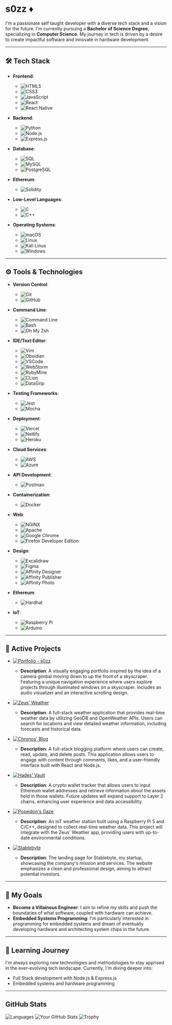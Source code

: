 # s0zz ♦️

I'm a passionate self taught developer with a diverse tech stack and a vision for the future. I'm currently pursuing a **Bachelor of Science Degree**, specializing in **Computer Science**. My journey in tech is driven by a desire to create impactful software and innovate in hardware development.

---

## 🛠️ Tech Stack

- **Frontend**: 
  - ![HTML5](https://img.shields.io/badge/-HTML5-E34F26?logo=html5&logoColor=ffffff)
  - ![CSS3](https://img.shields.io/badge/-CSS3-1572B6?logo=css3&logoColor=ffffff)
  - ![JavaScript](https://img.shields.io/badge/-JavaScript-F7DF1E?logo=javascript&logoColor=000000)
  - ![React](https://img.shields.io/badge/-React-61DAFB?logo=react&logoColor=000000)
  - ![React Native](https://img.shields.io/badge/-React%20Native-61DAFB?logo=react&logoColor=000000)
 
- **Backend**:
  - ![Python](https://img.shields.io/badge/Python-brightgreen)
  - ![Node.js](https://img.shields.io/badge/-Node.js-339933?logo=node.js&logoColor=ffffff)
  - ![Express.js](https://img.shields.io/badge/-Express.js-404D59?logo=express&logoColor=ffffff)

- **Database**:
  - ![SQL](https://img.shields.io/badge/SQL-0072B8?logo=sqlite&logoColor=ffffff)
  - ![MySQL](https://img.shields.io/badge/-MySQL-4479A1?logo=mysql&logoColor=ffffff)
  - ![PostgreSQL](https://img.shields.io/badge/-PostgreSQL-336791?logo=postgresql&logoColor=ffffff)

- **Ethereum**: 
  - ![Solidity](https://img.shields.io/badge/-Solidity-363636?logo=solidity&logoColor=white)

- **Low-Level Languages**: 
  - ![C](https://img.shields.io/badge/-C-A8B9CC?logo=c&logoColor=ffffff)
  - ![C++](https://img.shields.io/badge/-C%2B%2B-F34B7E?logo=c%2B%2B&logoColor=ffffff)

- **Operating Systems**:
  - ![macOS](https://img.shields.io/badge/-macOS-000000?logo=apple&logoColor=ffffff)
  - ![Linux](https://img.shields.io/badge/-Linux-FCC624?logo=linux&logoColor=000000)
  - ![Kali Linux](https://img.shields.io/badge/-Kali%20Linux-557C94?logo=kali-linux&logoColor=ffffff)
  - ![Windows](https://img.shields.io/badge/-Windows-0078D6?logo=windows&logoColor=ffffff)

---

## ⚙️ Tools & Technologies

- **Version Control**: 
  - ![Git](https://img.shields.io/badge/-Git-F05032?logo=git&logoColor=ffffff)
  - ![GitHub](https://img.shields.io/badge/-GitHub-181717?logo=github&logoColor=ffffff)

- **Command Line**: 
  - ![Command Line](https://img.shields.io/badge/Terminal-4EAA25?logo=gnome-terminal&logoColor=ffffff)
  - ![Bash](https://img.shields.io/badge/Bash-%E2%9C%94-red)
  - ![Oh My Zsh](https://img.shields.io/badge/Oh%20My%20Zsh-2E7C0E?logo=oh-my-zsh&logoColor=ffffff)

- **IDE/Text Editor**: 
  - ![Vim](https://img.shields.io/badge/-Vim-019733?logo=vim&logoColor=ffffff)
  - ![Obsidian](https://img.shields.io/badge/Obsidian-553E8B?logo=obsidian&logoColor=ffffff)
  - ![VSCode](https://img.shields.io/badge/-VS%20Code-007ACC?logo=visual-studio-code&logoColor=ffffff)
  - ![WebStorm](https://img.shields.io/badge/-WebStorm-000000?logo=jetbrains&logoColor=white)
  - ![RubyMine](https://img.shields.io/badge/-RubyMine-000000?logo=jetbrains&logoColor=white)
  - ![CLion](https://img.shields.io/badge/-CLion-000000?logo=jetbrains&logoColor=white)
  - ![DataGrip](https://img.shields.io/badge/-DataGrip-000000?logo=jetbrains&logoColor=white)
 
- **Testing Frameworks**:
  - ![Jest](https://img.shields.io/badge/Jest-C21325?logo=jest&logoColor=white)
  - ![Mocha](https://img.shields.io/badge/Mocha-8D6748?logo=mocha&logoColor=white)

- **Deployment**:
  - ![Vercel](https://img.shields.io/badge/Vercel-000000?logo=vercel&logoColor=white)
  - ![Netlify](https://img.shields.io/badge/Netlify-00C7B7?logo=netlify&logoColor=white)
  - ![Heroku](https://img.shields.io/badge/Heroku-430098?logo=heroku&logoColor=white)

- **Cloud Services**:
  - ![AWS](https://img.shields.io/badge/AWS-232F3E?logo=amazonaws&logoColor=white)
  - ![Azure](https://img.shields.io/badge/Azure-0089D6?logo=microsoftazure&logoColor=white)

- **API Development**:
  - ![Postman](https://img.shields.io/badge/Postman-FF6C37?logo=postman&logoColor=white)

- **Containerization**:
  - ![Docker](https://img.shields.io/badge/Docker-2496ED?logo=docker&logoColor=white)
  
- **Web**:
  - ![NGINX](https://img.shields.io/badge/NGINX-009639?logo=nginx&logoColor=ffffff)
  - ![Apache](https://img.shields.io/badge/Apache-D22128?logo=apache&logoColor=ffffff)
  - ![Google Chrome](https://img.shields.io/badge/Google%20Chrome-4285F4?logo=google-chrome&logoColor=ffffff)
  - ![Firefox Developer Edition](https://img.shields.io/badge/Firefox%20Developer%20Edition-FF7139?logo=firefox&logoColor=ffffff)
 
- **Design**:
  - ![Excalidraw](https://img.shields.io/badge/Excalidraw-1A1A1A?logo=excalidraw&logoColor=ffffff)
  - ![Figma](https://img.shields.io/badge/Figma-F24E1E?logo=figma&logoColor=ffffff)
  - ![Affinity Designer](https://img.shields.io/badge/Affinity_Designer-2024-0078D4?style=flat&logo=affinity&logoColor=white)
  - ![Affinity Publisher](https://img.shields.io/badge/Affinity_Publisher-2024-0078D4?style=flat&logo=affinity&logoColor=white)
  - ![Affinity Photo](https://img.shields.io/badge/Affinity_Photo-2024-0078D4?style=flat&logo=affinity&logoColor=white)


- **Ethereum**:
  - ![Hardhat](https://img.shields.io/badge/-Hardhat-00D6D6?logo=hardhat&logoColor=ffffff)

- **IoT**: 
  - ![Raspberry Pi](https://img.shields.io/badge/-Raspberry%20Pi-C51E3A?logo=raspberrypi&logoColor=ffffff)
  - ![Arduino](https://img.shields.io/badge/-Arduino-00979D?logo=arduino&logoColor=ffffff)

---

## 💼 Active Projects

- [![Portfolio - s0zz](https://img.shields.io/badge/s0zz's%20Portfolio-007ACC?logo=github&logoColor=ffffff)](https://github.com/s0zz/portfolio)
  - **Description**: A visually engaging portfolio inspired by the idea of a camera gimbal moving down to up the front of a skyscraper. Featuring a unique navigation experience where users explore projects through illuminated windows on a skyscraper. Includes an audio visualizer and an interactive scrolling design.

- [![Zeus' Weather](https://img.shields.io/badge/Zeus'%20Weather%20-%20Full%20Stack%20Weather%20Application-007ACC?logo=github&logoColor=ffffff)](https://github.com/s0zz/fullstack-weather)
    - **Description**: A full-stack weather application that provides real-time weather data by utilizing GeoDB and OpenWeather APIs. Users can search for locations and view detailed weather information, including forecasts and historical data.
      
- [![Chronos' Blog](https://img.shields.io/badge/Chronos'%20Blog%20-%20Full%20Stack%20Blog%20Application-007ACC?logo=github&logoColor=ffffff)](https://github.com/s0zz/fullstack-blog)
    - **Description**: A full-stack blogging platform where users can create, read, update, and delete posts. This application allows users to engage with content through comments, likes, and a user-friendly interface built with React and Node.js.

- [![Hades' Vault](https://img.shields.io/badge/Hades'%20Vault%20-%20Crypto%20Wallet%20Tracker-007ACC?logo=github&logoColor=ffffff)](https://github.com/s0zz/crypto-wallet-tracker)
    - **Description**: A crypto wallet tracker that allows users to input Ethereum wallet addresses and retrieve information about the assets held in those wallets. Future updates will expand support to Layer 2 chains, enhancing user experience and data accessibility.

- [![Poseidon's Gaze](https://img.shields.io/badge/Poseidon's%20Gaze%20-%20IoT%20Weather%20Station-007ACC?logo=github&logoColor=ffffff)](https://github.com/s0zz/iot-weather-station)
    - **Description**: An IoT weather station built using a Raspberry Pi 5 and C/C++, designed to collect real-time weather data. This project will integrate with the Zeus' Weather app, providing users with up-to-date environmental conditions.

- [![Stablebyte](https://img.shields.io/badge/Stablebyte%20-%20Startup%20Website-007ACC?logo=github&logoColor=ffffff)](https://github.com/s0zz/stablebyte)
    - **Description**: The landing page for Stablebyte, my startup, showcasing the company's mission and services. The website emphasizes a clean and professional design, aiming to attract potential investors.

---

## 🎯 My Goals

- **Become a Villainous Engineer**: I aim to refine my skills and push the boundaries of what software, coupled with hardware can achieve.
- **Embedded Systems Programming**: I'm particularly interested in programming for embedded systems and dream of eventually developing hardware and architecting system chips in the future.

---

## 🌱 Learning Journey

I'm always exploring new technologies and methodologies to stay apprised in the ever-evolving tech landscape. Currently, I'm diving deeper into:

- Full Stack development with Node.js & Express.js
- Embedded systems and hardware programming

---

## GitHub Stats

![Languages](https://github-readme-languages.vercel.app/api?username=s0zz&theme=radical)
![Your GitHub Stats](https://github-readme-stats.vercel.app/api?username=s0zz&show_icons=true&theme=radical)
![Trophy](https://github-profile-trophy.vercel.app/?username=s0zz&theme=radical&margin-w=15&margin-h=15)

